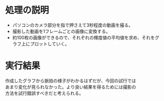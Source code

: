 # 処理の説明  
- パソコンのカメラ部分を指で押さえて3秒程度の動画を撮る。
- 撮影した動画を1フレームごとの画像に変換する。
- 約100枚の画像ができるので、それぞれの輝度値の平均値を求め、それをグラフ上にプロットしていく。

# 実行結果
作成したグラフから脈拍の様子がわかるはずだが、今回の試行では  
あまり変化が見られなかった。より良い結果を得るためには撮影の  
方法を試行錯誤すべきだと考えられる。
　
